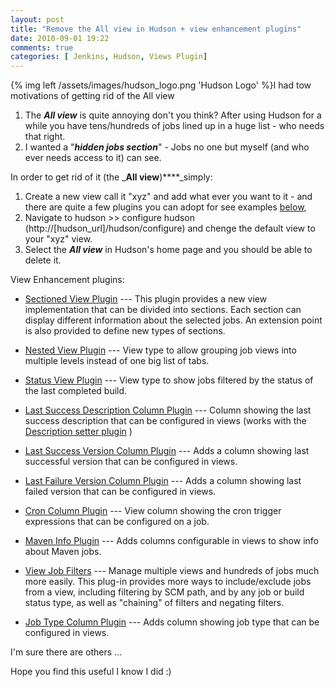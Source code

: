 ```yaml
---
layout: post
title: "Remove the All view in Hudson + view enhancement plugins"
date: 2010-09-01 19:22
comments: true
categories: [ Jenkins, Hudson, Views Plugin]
---
```

{% img left /assets/images/hudson_logo.png 'Hudson Logo' %}I had tow motivations of getting rid of the All view 
    
1.  The _**All view**_ is quite annoying don't you think? After using Hudson for a while you have tens/hundreds of jobs lined up in a huge list - who needs that right. 
1.  I wanted a "_**hidden jobs section**_" - Jobs no one but myself (and who ever needs access to it) can see. 

In order to get rid of it (the _**All view**)****_simply: 
 <!-- more -->
   
1.  Create a new view call it "xyz" and add what ever you want to it - and there are quite a few plugins you can adopt for see examples [below][0], 
1.  Navigate to hudson \>\> configure hudson (http://\[hudson\_url\]/hudson/configure) and chenge the default view to your "xyz" view. 
1.  Select the _**All view**_ in Hudson's home page and you should be able to delete it. 

View Enhancement plugins: 
    
*   [Sectioned View Plugin][1] --- This plugin provides a new view implementation that can be divided into sections. Each section can display different information about the selected jobs. An extension point is also provided to define new types of sections. 
*   [Nested View Plugin][2] --- View type to allow grouping job views into multiple levels instead of one big list of tabs. 
*   [Status View Plugin][3] --- View type to show jobs filtered by the status of the last completed build. 
*   [Last Success Description Column Plugin][4] --- Column showing the last success description that can be configured in views (works with the [Description setter plugin][5] ) 
*   [Last Success Version Column Plugin][6] --- Adds a column showing last successful version that can be configured in views. 

*   [Last Failure Version Column Plugin][7] --- Adds a column showing last failed version that can be configured in views. 
*   [Cron Column Plugin][8] --- View column showing the cron trigger expressions that can be configured on a job. 
*   [Maven Info Plugin][9] --- Adds columns configurable in views to show info about Maven jobs. 
*   [View Job Filters][10] --- Manage multiple views and hundreds of jobs much more easily. This plug-in provides more ways to include/exclude jobs from a view, including filtering by SCM path, and by any job or build status type, as well as "chaining" of filters and negating filters. 
*   [Job Type Column Plugin][11] --- Adds column showing job type that can be configured in views.   
    

I'm sure there are others ... 

Hope you find this useful I know I did :)

[0]: #vep
[1]: http://wiki.hudson-ci.org/display/HUDSON/Sectioned+View+Plugin
[2]: http://wiki.hudson-ci.org/display/HUDSON/Nested+View+Plugin
[3]: http://wiki.hudson-ci.org/display/HUDSON/Status+View+Plugin
[4]: http://wiki.hudson-ci.org/display/HUDSON/Last+Success+Description+Column+Plugin
[5]: http://wiki.hudson-ci.org/display/HUDSON/Description+Setter+Plugin
[6]: http://wiki.hudson-ci.org/display/HUDSON/Last+Success+Version+Column+Plugin
[7]: http://wiki.hudson-ci.org/display/HUDSON/Last+Failure+Version+Column+Plugin
[8]: http://wiki.hudson-ci.org/display/HUDSON/Cron+Column+Plugin
[9]: http://wiki.hudson-ci.org/display/HUDSON/Maven+Info+Plugin
[10]: http://wiki.hudson-ci.org/display/HUDSON/View+Job+Filters
[11]: http://wiki.hudson-ci.org/display/HUDSON/Job+Type+Column+Plugin